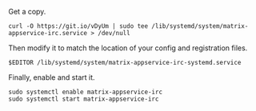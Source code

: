 Get a copy.

`curl -O https://git.io/vDyUm | sudo tee /lib/systemd/system/matrix-appservice-irc.service > /dev/null`

Then modify it to match the location of your config and registration files.

`$EDITOR /lib/systemd/system/matrix-appservice-irc-systemd.service`

Finally, enable and start it.

```
sudo systemctl enable matrix-appservice-irc
sudo systemctl start matrix-appservice-irc
```
